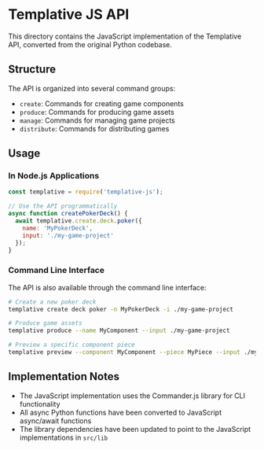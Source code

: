 # Templative JS API

This directory contains the JavaScript implementation of the Templative API, converted from the original Python codebase.

## Structure

The API is organized into several command groups:

- `create`: Commands for creating game components
- `produce`: Commands for producing game assets
- `manage`: Commands for managing game projects
- `distribute`: Commands for distributing games

## Usage

### In Node.js Applications

```javascript
const templative = require('templative-js');

// Use the API programmatically
async function createPokerDeck() {
  await templative.create.deck.poker({
    name: 'MyPokerDeck',
    input: './my-game-project'
  });
}
```

### Command Line Interface

The API is also available through the command line interface:

```bash
# Create a new poker deck
templative create deck poker -n MyPokerDeck -i ./my-game-project

# Produce game assets
templative produce --name MyComponent --input ./my-game-project

# Preview a specific component piece
templative preview --component MyComponent --piece MyPiece --input ./my-game-project
```

## Implementation Notes

- The JavaScript implementation uses the Commander.js library for CLI functionality
- All async Python functions have been converted to JavaScript async/await functions
- The library dependencies have been updated to point to the JavaScript implementations in `src/lib` 